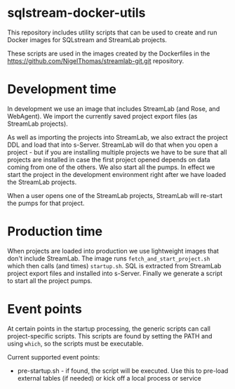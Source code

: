 # sqlstream-docker-utils

This repository includes utility scripts that can be used to create and run Docker images for SQLstream and StreamLab projects.

These scripts are used in the images created by the Dockerfiles in the https://github.com/NigelThomas/streamlab-git.git repository.

# Development time

In development we use an image that includes StreamLab (and Rose, and WebAgent). We import the currently saved project export files (as StreamLab projects).

As well as importing the projects into StreamLab, we also extract the project DDL and load that into s-Server. StreamLab will do that when you open a project - but if you are installing
multiple projects we have to be sure that all projects are installed in case the first project opened depends on data coming from one of the others. We also start all the pumps. In effect we start
the project in the development environment right after we have loaded the StreamLab projects.

When a user opens one of the StreamLab projects, StreamLab will re-start the pumps for that project.



# Production time

When projects are loaded into production we use lightweight images that don't include StreamLab. The image runs `fetch_and_start_project.sh` which then calls (and times) `startup.sh`. 
SQL is extracted from StreamLab project export files and installed into s-Server. Finally we generate a script to start all the project pumps.


# Event points

At certain points in the startup processing, the generic scripts can call project-specific scripts. This scripts are found by setting the PATH and using `which`, so the scripts 
must be executable.

Current supported event points:

* pre-startup.sh - if found, the script will be executed. Use this to pre-load external tables (if needed) or kick off a local process or service




